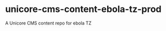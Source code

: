 unicore-cms-content-ebola-tz-prod
=================================

A Unicore CMS content repo for ebola TZ

